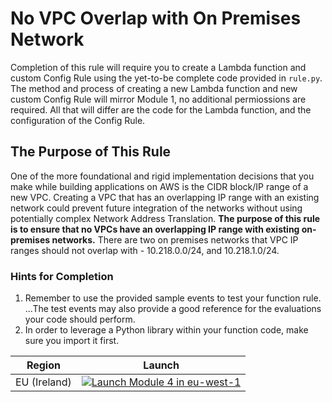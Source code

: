 # No VPC Overlap with On Premises Network
Completion of this rule will require you to create a Lambda function and custom Config Rule using the yet-to-be complete code provided in `rule.py`.  The method and process of creating a new Lambda function and new custom Config Rule will mirror Module 1, no additional permiossions are required.  All that will differ are the code for the Lambda function, and the configuration of the Config Rule.

## The Purpose of This Rule
One of the more foundational and rigid implementation decisions that you make while building applications on AWS is the CIDR block/IP range of a new VPC.  Creating a VPC that has an overlapping IP range with an existing network could prevent future integration of the networks without using potentially complex Network Address Translation.  **The purpose of this rule is to ensure that no VPCs have an overlapping IP range with existing on-premises networks.**  There are two on premises networks that VPC IP ranges should not overlap with - 10.218.0.0/24, and 10.218.1.0/24.  

### Hints for Completion
1. Remember to use the provided sample events to test your function rule. ...The test events may also provide a good reference for the evaluations your code should perform.
2. In order to leverage a Python library within your function code, make sure you import it first.

Region| Launch
------|-----
EU (Ireland) | [![Launch Module 4 in eu-west-1](http://docs.aws.amazon.com/AWSCloudFormation/latest/UserGuide/images/cloudformation-launch-stack-button.png)](https://console.aws.amazon.com/cloudformation/home?region=eu-west-1#/stacks/new?stackName=ConfigRules-Module-4-No-Overlapping-IP-Ranges&templateURL=https://s3.amazonaws.com/config-rules-workshop-eu-west-1/module-4/template.yml)
